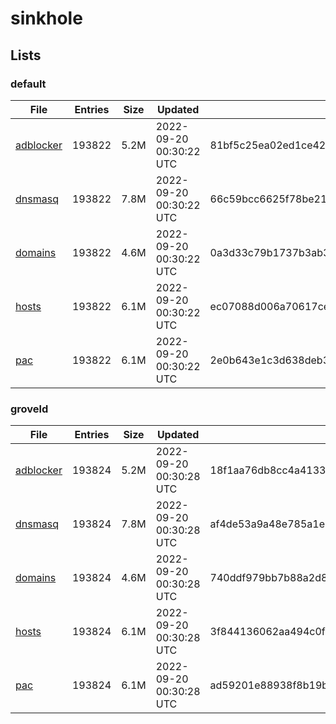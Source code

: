# sinkhole

## Lists

### default

|File|Entries|Size|Updated|Hash|
|-|-|-|-|-|
|[adblocker](https://raw.githubusercontent.com/groveld/sinkhole/lists/default/adblocker.txt)|193822|5.2M|2022-09-20 00:30:22 UTC|81bf5c25ea02ed1ce42e3a1b9afffbcae4c5f0fbf41b88536e3318013dfac956|
|[dnsmasq](https://raw.githubusercontent.com/groveld/sinkhole/lists/default/dnsmasq.txt)|193822|7.8M|2022-09-20 00:30:22 UTC|66c59bcc6625f78be21419c7e0903441a73ca7634c3aa6cfcaf44e66e1f3d290|
|[domains](https://raw.githubusercontent.com/groveld/sinkhole/lists/default/domains.txt)|193822|4.6M|2022-09-20 00:30:22 UTC|0a3d33c79b1737b3ab3ea729b3d4d09cdf835644a19b19afb37061d69caa7753|
|[hosts](https://raw.githubusercontent.com/groveld/sinkhole/lists/default/hosts.txt)|193822|6.1M|2022-09-20 00:30:22 UTC|ec07088d006a70617ce13501800614cda4726ceea33dce568129d58f979be92d|
|[pac](https://raw.githubusercontent.com/groveld/sinkhole/lists/default/pac.txt)|193822|6.1M|2022-09-20 00:30:22 UTC|2e0b643e1c3d638deb30ef76748a9fe48bd82b9a032830bfe672a635ee5b1ab3|

### groveld

|File|Entries|Size|Updated|Hash|
|-|-|-|-|-|
|[adblocker](https://raw.githubusercontent.com/groveld/sinkhole/lists/groveld/adblocker.txt)|193824|5.2M|2022-09-20 00:30:28 UTC|18f1aa76db8cc4a413305c21d323a6390be9c8d95ff644ed64bdc3a0266f3dd1|
|[dnsmasq](https://raw.githubusercontent.com/groveld/sinkhole/lists/groveld/dnsmasq.txt)|193824|7.8M|2022-09-20 00:30:28 UTC|af4de53a9a48e785a1e84e57e181414ce6d0defcc2a4a0e543acef4872286999|
|[domains](https://raw.githubusercontent.com/groveld/sinkhole/lists/groveld/domains.txt)|193824|4.6M|2022-09-20 00:30:28 UTC|740ddf979bb7b88a2d8c202dd1c8a679393caf60f0c76642fad672fa9e216ab6|
|[hosts](https://raw.githubusercontent.com/groveld/sinkhole/lists/groveld/hosts.txt)|193824|6.1M|2022-09-20 00:30:28 UTC|3f844136062aa494c0f5255f88773da8819e508e1b644efaffbe50997c42e4c8|
|[pac](https://raw.githubusercontent.com/groveld/sinkhole/lists/groveld/pac.txt)|193824|6.1M|2022-09-20 00:30:28 UTC|ad59201e88938f8b19b694b651a27e7353cae2ad481f996a124f11d2650f9dfb|
